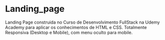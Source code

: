 # Landing_page
Landing Page construida no Curso de Desenvolvimento FullStack na Udemy Academy para aplicar os conhecimentos de HTML e CSS. Totalmente Responsiva (Desktop e Mobile), com menu oculto para mobile.
